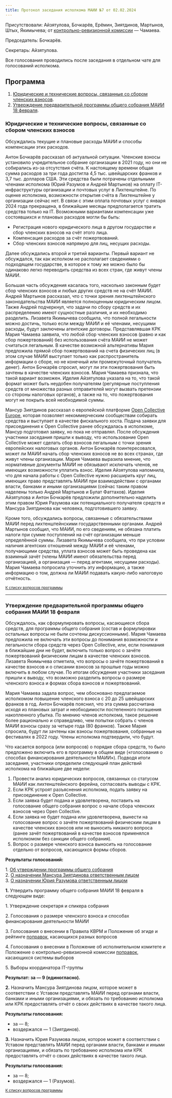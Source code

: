 ```yaml
---
title: Протокол заседания исполкома МАИИ №7 от 02.02.2024
---
```

Присутствовали: Айзятулова, Бочкарёв, Ерёмин, Зиятдинов, Мартынов, Штых, Якимычева; от [контрольно-ревизионной комиссии](https://www.maii.li/p/who#krk) — Чамаева.

Председатель: Бочкарёв.

Секретарь: Айзятулова.

Все голосования проводились после заседания в отдельном чате для голосований исполкома.

## Программа <a name="atop"></a>

1. [Юридические и технические вопросы, связанные со сбором членских взносов](#1).
2. [Утверждение предварительной программы общего собрания МАИИ 18 февраля](#2).

### Юридические и технические вопросы, связанные со сбором членских взносов <a name="1"></a>

Обсуждались текущие и плановые расходы МАИИ и способы компенсации этих расходов.

Антон Бочкарёв рассказал об актуальной ситуации. Членские взносы установило учредительное собрание организации в 2021 году, но они не собирались из-за отсутствия счёта. К настоящему времени общая сумма расходов за три года достигла 4,5 тыс. швейцарских франков и 3,7 тыс. долларов США. Эти средства были потрачены отдельными членами исполкома (Юрий Разумов и Андрей Мартынов) на оплату IT-инфраструктуры организации и почтовых услуг в Лихтенштейне. По оценке исполкома, возможности открытия счёта в Лихтенштейне у организации сейчас нет. В связи с этим оплата почтовых услуг с января 2024 года прекращена, в ближайшие месяцы предполагается тратить средства только на IT. Возможными вариантами компенсации уже состоявшихся и плановых расходов могли бы быть:

-   Регистрация нового юридического лица в другом государстве и сбор членских взносов на счёт этого лица.
-   Компенсация расходов за счёт пожертвований.
-   Сбор членских взносов напрямую для лиц, несущих расходы.

Далее обсуждались второй и третий варианты. Первый вариант не обсуждался, так как исполком не располагает сведениями о подходящем государстве, в которое к тому же можно было бы одинаково легко переводить средства из всех стран, где живут члены МАИИ.

Большая часть обсуждения касалась того, насколько законным будет сбор членских взносов и любых других средств не на счёт МАИИ. Андрей Мартынов рассказал, что с точки зрения лихтенштейнского законодательства МАИИ является полноценным юридическим лицом. Также Андрей подчеркнул, что задачи по сбору средств и их распределению имеют сущностные различия, и их необходимо разделить. Лизавета Якимычева сообщила, что полной легальности можно достичь, только если между МАИИ и её членами, несущими расходы, будут заключены агентские договоры. Представлявшая КРК Мария Чамаева заявила, что любой сбор членских взносов (равно и как сбор пожертвований) без использования счёта МАИИ не может считаться легальным. В качестве возможной альтернативы Мария предложила прямой сбор пожертвований на счета физических лиц (в этом случае МАИИ выступает только как распространитель информации о сборе, но не конечный или промежуточный получатель денег). Антон Бочкарёв спросил, могут ли эти пожертвования быть зачтены в качестве членских взносов. Мария Чамаева признала, что такой вариант возможен. Иделия Айзятулова указала на то, что такой формат может быть неудобен получателям (регулярные поступления средств от множества разных отправителей могут вызвать претензии со стороны налоговых органов), а также на то, что пожертвования могут не покрыть всей необходимой суммы.

Мансур Зиятдинов рассказал о европейской платформе [Open Collective Europe](https://www.oceurope.org/), которая позволяет некоммерческим сообществам собирать средства и выступает в качестве фискального хоста. Подача заявки для присоединения к Open Collective ранее обсуждалась в исполкоме, Мансур подготовил заявку, но пока не отправлял. После обсуждения участники заседания пришли к выводу, что использование Open Collective может сделать сбор взносов легальным с точки зрения европейских налоговых органов. Антон Бочкарёв поинтересовался, может ли МАИИ начать сбор членских взносов не во всех странах, где живут члены организации. Мария Чамаева выразила мнение, что нормативные документы МАИИ не обязывают исключать членов, не имеющих возможности уплатить взнос. Иделия Айзятулова напомнила, что для начала работы с Open Collective нужно расширить круг лиц, имеющих право представлять МАИИ при взаимодействии с органами власти, банками и иными организациями (сейчас таким правом наделены только Андрей Мартынов и Булат Фаттахов). Иделия Айзятулова и Антон Бочкарёв предложили дополнительно наделить этим правом Юрия Разумова как потенциального получателя средств и Мансура Зиятдинова как человека, подготовившего заявку.

Кроме того, обсуждались вопросы, связанные с обязательствами МАИИ перед лихтенштейнскими государственными органами. Андрей Мартынов сообщил, что МАИИ, по его сведениям, не обязана платить налоги при сумме поступлений на счёт организации меньше определённой суммы. Лизавета Якимычева сообщила, что при условии наличия агентских отношений между МАИИ и её членами, получающими средства, уплата взносов может быть проведена как взаимный зачёт (члены МАИИ имеют обязательства перед организацией, а организация — перед агентами, несущими расходы). Мария Чамаева попросила уточнить эту информацию, а также информацию о том, должна ли МАИИ подавать какую-либо налоговую отчётность.

<small>[К списку вопросов программы](#atop)</small>

---

### Утверждение предварительной программы общего собрания МАИИ 18 февраля <a name="2"></a> 

Обсуждалось, как сформулировать вопросы, касающиеся сбора средств, для программы общего собрания (состав и формулировки остальных вопросы не были сочтены дискуссионными). Мария Чамаева предложила не включать эти вопросы до понимания возможности и легальности сбора средств через Open Collective, или, если понимания в ближайшие дни не будет, включить только вопрос о зачёте пожертвований физическим лицам в качестве членских взносов. Лизавета Якимычева отметила, что вопросы о зачёте пожертвований в качестве взносов и о списании взносов за прошлые годы можно включить в любом случае. По итогам обсуждения участники заседания пришли к выводу, что возможно разделить вопросы о размере членского взноса и формах сбора взносов и пожертвований.

Мария Чамаева задала вопрос, чем обосновано предлагаемое исполкомом повышение членского взноса с 20 до 25 швейцарских франков в год. Антон Бочкарёв пояснил, что эта сумма рассчитана исходя из плановых затрат и необходимости постепенного погашения накопленного убытка. По мнению членов исполкома, такое решение более рационально и справедливо, чем попытки собрать с членов МАИИ взносы сразу за четыре года (80 франков). Также Мария спросила, будут ли зачтены как взносы пожертвования, собранные на фестивалях в 2022 году. Члены исполкома подтвердили, что будут.

Что касается вопроса (или вопросов) о порядке сбора средств, то было предложено включить его в программу в общем виде («голосования о способах финансирования деятельности МАИИ»). Подводя итоги заседания, участники определили следующий план действий исполкома на ближайшие две недели:

1.  Провести анализ юридических вопросов, связанных со статусом МАИИ как лихтенштейнского ферейна, согласовать выводы с КРК.
2.  Если КРК устроят разъяснения исполкома, подать заявку на присоединение к Open Collective.
3.  Если заявка будет подана и удовлетворена, поставить на голосование общего собрания вопрос о начале сбора членских взносов через Open Collective.
4.  Если заявка не будет подана или удовлетворена, вынести на голосование вопрос о зачёте пожертвований физическим лицам в качестве членских взносов или не выносить никакого вопроса (ранее зачёт пожертвований в качестве взносов применялся исполкомом без санкции общего собрания).
5.  Вопрос о размере членского взноса выносить на голосование отдельно от вопросов, касающихся формы сборов.

**Результаты голосований:**

1\. [Об утверждении программы общего собрания](#vote1)<br>
2\. [О назначении Мансура Зиятдинова ответственным лицом](#vote2)<br>
3\. [О назначении Юрия Разумова ответственным лицом](#vote3)

**1.** Утвердить программу общего собрания МАИИ 18 февраля в следующем виде: <a name="vote1"></a>

1\. Утверждение секретаря и спикера собрания

2\. Голосования о размере членского взноса и способах финансирования деятельности МАИИ

3\. Голосования о внесении в Правила КВРМ и Положение об эгиде и рейтинге [поправок](https://forum.znatoki.site/t/popravki-v-pravila-kvrm-maii-noyabr-dekabr-2023/2215), касающихся разных вопросов

4\. Голосования о внесении в Положение об исполнительном комитете и Положение о контрольно-ревизионной комиссии [поправок](https://forum.znatoki.site/t/popravki-ob-izmenenii-sistemy-vyborov-v-ispolkom-i-krk/2225), касающихся системы выборов

5\. Выборы координатора IT-группы

**Результат: за — 9 (единогласно).**

**2.** Назначить Мансура Зиятдинова лицом, которое может в соответствии с Уставом представлять МАИИ перед органами власти, банками и иными организациями, и обязать по требованию исполкома или КРК предоставлять отчёт о своих действиях в качестве такого лица. <a name="vote2"></a>

**Результаты голосования:**
- за — 8;
- воздержался — 1 (Зиятдинов).

**3.** Назначить Юрия Разумова лицом, которое может в соответствии с Уставом представлять МАИИ перед органами власти, банками и иными организациями, и обязать по требованию исполкома или КРК предоставлять отчёт о своих действиях в качестве такого лица. <a name="vote3"></a>

**Результаты голосования:**
- за — 8;
- воздержался — 1 (Разумов).

<small>[К списку вопросов программы](#atop)</small>